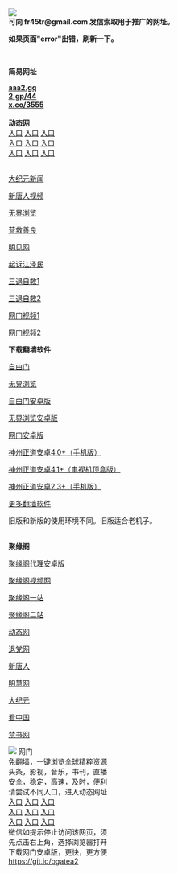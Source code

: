 <td align="center"><a target="_blank" href="https://raw.githubusercontent.com/szzd1/2/master/6.JPG"><img src="https://raw.githubusercontent.com/szzd1/2/master/6.JPG" style="max-width:100%;"></a></td><br>
<strong>可向 fr45tr@gmail.com 发信索取用于推广的网址。</strong>
<p><strong>如果页面"error"出错，刷新一下。</strong></p>
<br>
<p><strong>简易网址</strong></p>
<strong><a href="http://aaa2.gq">aaa2.gq</a></strong><br>
<strong><a href="http://2.gp/44">2.gp/44</a></strong><br>
<strong><a href="http://x.co/3555">x.co/3555</a></strong><br>
<br>
<strong>动态网</strong>
<br>
      <a href="http://t.cn/R155q0f" rel="nofollow">入口</a>
      <a href="http://61.228.214.239/1" rel="nofollow">入口</a>
      <a href="http://eidbapo.izrtcsf.gq/70cdtw" rel="nofollow">入口</a><br>
      <a href="http://eidbapo.izrtcsf.gq/70ydtw" rel="nofollow">入口</a>
      <a href="http://eidbapo.izrtcsf.gq/70ip03dw" rel="nofollow">入口</a>
      <a href="http://eidbapo.izrtcsf.gq/70fdtw" rel="nofollow">入口</a><br>
      <a href="http://eidbapo.izrtcsf.gq/70sdtw" rel="nofollow">入口</a>
      <a href="http://eidbapo.izrtcsf.gq/70ip04dw" rel="nofollow">入口</a>
      <a href="http://eidbapo.izrtcsf.gq/70hdtw" rel="nofollow">入口</a><br>

<br>
<p><a href="http://t.cn/R155qYS" rel="nofollow">大纪元新闻</a></p>
<p><a href="http://t.cn/R155qRo" rel="nofollow">新唐人视频</a></p>
<p><a href="http://t.cn/R155qDX" rel="nofollow">无界浏览</a></p>
<p><a href="http://eidbapo.izrtcsf.gq/70gqg" rel="nofollow">营救善良</a></p>
<p><a href="http://eidbapo.izrtcsf.gq/mjw" rel="nofollow">明见网</a></p>
<p><a href="http://eidbapo.izrtcsf.gq/70gsj" rel="nofollow">起诉江泽民</a></p>
<p><a href="http://t.cn/R155qK8">三退自救1</a></p>
<p><a href="http://eidbapo.izrtcsf.gq/70gst" rel="nofollow">三退自救2</a></p>
<p><a href="http://t.cn/R155qX0" rel="nofollow">网门视频1</a></p>
<p><a href="http://thvvrz.jyhqad.ga" rel="nofollow">网门视频2</a></p>
<p><strong>下载翻墙软件</strong></p>


<p><a href="https://git.io/fgp" rel="nofollow">自由门</a></p>
<p><a href="https://git.io/vEJlj rel="nofollow">无界浏览</a></p>
<p><a href="https://git.io/fgma" rel="nofollow">自由门安卓版</a></p>
<p><a href="https://s3.amazonaws.com/693/um.apk" rel="nofollow">无界浏览安卓版</a></p>
<p><a href="https://git.io/ogatea2">网门安卓版</a></p>
<p><a href="https://git.io/vQjqe" rel="nofollow">神州正道安卓4.0+（手机版）</a></p>
<p><a href="https://git.io/vAonz" rel="nofollow">神州正道安卓4.1+（电视机顶盒版）</a></p>
<p><a href="https://git.io/vA5GO" rel="nofollow">神州正道安卓2.3+（手机版）</a></p>
<p><a href="https://github.com/bannedbook/fanqiang/wiki">更多翻墙软件</a></p>
旧版和新版的使用环境不同。旧版适合老机子。<br>


<br>
<p><strong>聚缘阁</strong></p>
<p><a href="https://github.com/hao369/a/raw/master/j8.apk">聚缘阁代理安卓版</a></p>
<p><a href="http://a33.bygg.tk/9.html" rel="nofollow">聚缘阁视频网</a></p>
<p><a href="http://j2.x23s.ml" rel="nofollow">聚缘阁一站</a></p>
<p><a href="http://2z.s42f.ga" rel="nofollow">聚缘阁二站</a></p>
<p><a href="https://a33.bygg.tk/523/?3654" rel="nofollow">动态网</a></p>
<p><a href="https://a33.bygg.tk/523/?id=8" rel="nofollow">退党网</a></p>
<p><a href="https://a33.bygg.tk/523/?id=5" rel="nofollow">新唐人</a></p>
<p><a href="https://a33.bygg.tk/523/?id=3" rel="nofollow">明慧网</a></p>
<p><a href="https://a33.bygg.tk/523/?id=7" rel="nofollow">大纪元</a></p>
<p><a href="https://a33.bygg.tk/523/?id=11" rel="nofollow">看中国</a></p>
<p><a href="https://a33.bygg.tk/523/?id=16" rel="nofollow">禁书网</a></p>
<td align="center"><a target="_blank" href="https://cloud.githubusercontent.com/assets/11880933/13434984/f430fae2-e012-11e5-814f-c2df1e82b247.jpg"><img src="https://cloud.githubusercontent.com/assets/11880933/13434984/f430fae2-e012-11e5-814f-c2df1e82b247.jpg" style="max-width:100%;"></a></td>
  </tr>
  <tr>
    <td align="center">网门<br>
      免翻墙，一键浏览全球精粹资源<br>
      头条，影视，音乐，书刊，直播<br>
      安全，稳定，高速，及时，便利<br>
    </td>
  </tr><tr>
    <td align="center">请尝试不同入口，进入动态网址<br>      
      <a href="https://s3.us-east-2.amazonaws.com/ogateh/show.htm?from=852" rel="nofollow">入口</a>
      <a href="https://s3.eu-west-2.amazonaws.com/ogatel/show.htm?from=852" rel="nofollow">入口</a>
      <a href="https://s3.amazonaws.com/ogate/show.htm?from=852" rel="nofollow">入口</a><br>
      <a href="https://s3.ap-northeast-2.amazonaws.com/ogates/show.htm?from=852" rel="nofollow">入口</a>
      <a href="https://s3.eu-central-1.amazonaws.com/ogatef/show.htm?from=852" rel="nofollow">入口</a>
      <a href="https://s3.ap-south-1.amazonaws.com/ogatem/show.htm?from=852" rel="nofollow">入口</a><br>
      <a href="https://s3-us-west-1.amazonaws.com/ogaten/show.htm?from=852" rel="nofollow">入口</a>
      <a href="https://s3.ca-central-1.amazonaws.com/ogatec/show.htm?from=852" rel="nofollow">入口</a>
      <a href="https://s3-ap-northeast-1.amazonaws.com/ogatet/show.htm?from=852" rel="nofollow">入口</a><br>
      微信如提示停止访问该网页，须<br>
      先点击右上角，选择浏览器打开<br>
    </td>
  </tr>
  <tr>
    <td align="center">
      下载网门安卓版，更快，更方便<br><a href="https://raw.githubusercontent.com/oGate2/up/master/oGate.apk" rel="nofollow">https://git.io/ogatea2</a><br>
